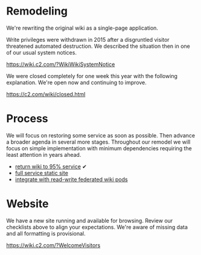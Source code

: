 # Remodeling
We're rewriting the original wiki as a single-page application.

Write privileges were withdrawn in 2015 after a disgruntled visitor threatened automated destruction.
We described the situation then in one of our usual system notices.

https://wiki.c2.com/?WikiWikiSystemNotice

We were closed completely for one week this year with the following explanation. We're open now and continuing to improve.

https://c2.com/wiki/closed.html

# Process
We will focus on restoring some service as soon as possible. Then advance a broader agenda in several more stages.
Throughout our remodel we will focus on simple implementation with minimum dependencies
requiring the least attention in years ahead.

- [return wiki to 95% service](https://github.com/WardCunningham/remodeling/issues/1) ✔︎
- [full service static site](https://github.com/WardCunningham/remodeling/issues/2)
- [integrate with read-write federated wiki pods](https://github.com/WardCunningham/remodeling/issues/3)

# Website
We have a new site running and available for browsing.
Review our checklists above to align your expectations.
We're aware of missing data and all formatting is provisional.

https://wiki.c2.com/?WelcomeVisitors
